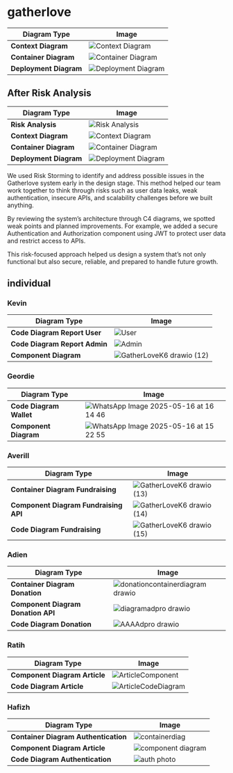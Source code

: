 # gatherlove

| Diagram Type       | Image |
|--------------------|-------|
| **Context Diagram** | ![Context Diagram](https://github.com/user-attachments/assets/b46e216b-775f-4af5-a887-b62cf9590057)|
| **Container Diagram** | ![Container Diagram](https://github.com/user-attachments/assets/fe23abe2-d556-49b3-b9c5-04181ce5970e)|
| **Deployment Diagram** | ![Deployment Diagram](https://github.com/user-attachments/assets/32c0df8a-2883-4bbc-b19a-153a7e6b6e69)|


## After Risk Analysis

| Diagram Type         | Image |
|----------------------|-------|
| **Risk Analysis**     | ![Risk Analysis](https://github.com/user-attachments/assets/41e536a0-eeed-41f0-96f8-7d701bf3830a)|
| **Context Diagram**   | ![Context Diagram](https://github.com/user-attachments/assets/689536eb-88d5-4b0d-ae7c-2626f3e51e0d)|
| **Container Diagram** | ![Container Diagram](https://github.com/user-attachments/assets/1a6a4c11-a5ea-4a16-86b8-3b28bddfda78)|
| **Deployment Diagram**| ![Deployment Diagram](https://github.com/user-attachments/assets/27a37f70-c370-4f37-bb5d-76c4ce5e6811)|

We used Risk Storming to identify and address possible issues in the Gatherlove system early in the design stage. This method helped our team work together to think through risks such as user data leaks, weak authentication, insecure APIs, and scalability challenges before we built anything.

By reviewing the system’s architecture through C4 diagrams, we spotted weak points and planned improvements. For example, we added a secure Authentication and Authorization component using JWT to protect user data and restrict access to APIs.

This risk-focused approach helped us design a system that’s not only functional but also secure, reliable, and prepared to handle future growth.

## individual
### Kevin
| Diagram Type         | Image |
|----------------------|-------|
| **Code Diagram Report User**     | ![User](https://github.com/user-attachments/assets/7b18257e-0880-4e58-81ad-83977c60d8f5)|
| **Code Diagram Report Admin**     | ![Admin](https://github.com/user-attachments/assets/1b522bde-4256-4cfc-9bfb-a73325b4cc83)|
| **Component Diagram**|![GatherLoveK6 drawio (12)](https://github.com/user-attachments/assets/c0874e77-4ee5-47a4-ba1e-ff7a14bcbf7a)|

### Geordie
| Diagram Type         | Image |
|----------------------|-------|
| **Code Diagram Wallet**|![WhatsApp Image 2025-05-16 at 16 14 46](https://github.com/user-attachments/assets/a0a1f839-4dcb-4f15-ba3d-4159867b93df)|
| **Component Diagram**|![WhatsApp Image 2025-05-16 at 15 22 55](https://github.com/user-attachments/assets/6facbe23-41cb-4218-a38e-3b12e465e9f8)|

### Averill
| Diagram Type         | Image |
|----------------------|-------|
| **Container Diagram Fundraising** | ![GatherLoveK6 drawio (13)](https://github.com/user-attachments/assets/203fd758-49d9-4a10-96fd-0fa89811dc83) |
| **Component Diagram Fundraising API** | ![GatherLoveK6 drawio (14)](https://github.com/user-attachments/assets/9f57e60b-5cfa-4755-abe3-52506358cae7) | 
| **Code Diagram Fundraising** | ![GatherLoveK6 drawio (15)](https://github.com/user-attachments/assets/eb2cbe8e-55a4-4964-9d78-44953cbd7da2) |


### Adien
| Diagram Type         | Image |
|----------------------|-------|
| **Container Diagram Donation** | ![donationcontainerdiagram drawio](https://github.com/user-attachments/assets/5abdc6f1-139b-4ab1-84df-26365db659e8)  |
| **Component Diagram Donation API** | ![diagramadpro drawio](https://github.com/user-attachments/assets/d5ae0146-5057-4481-83c1-fb511f5ba906) | 
| **Code Diagram Donation** | ![AAAAdpro drawio](https://github.com/user-attachments/assets/683dbd4b-d40c-4eec-9ee4-775a4c809f4b) |

### Ratih
| Diagram Type         | Image |
|----------------------|-------|
| **Component Diagram Article** | ![ArticleComponent](https://github.com/user-attachments/assets/8bd51c6e-fbb6-45ae-9f1a-3d7eecb20769) |
| **Code Diagram Article** | ![ArticleCodeDiagram](https://github.com/user-attachments/assets/16d29a6c-4ae6-424f-bc28-5cddf18ec989) | 

### Hafizh  
| Diagram Type         | Image |
|----------------------|-------|
| **Container Diagram Authentication** | ![containerdiag](https://github.com/user-attachments/assets/ac8edc48-730a-4c83-95f7-55610fd8a859) |
| **Component Diagram Article** | ![component diagram](https://github.com/user-attachments/assets/f6de0c2e-49ee-4957-ba18-42212f356cb2) |
| **Code Diagram Authentication** | ![auth photo](https://github.com/user-attachments/assets/b3664f32-183f-409b-874a-95fd83fd85e7) | 

